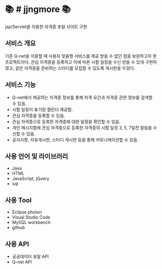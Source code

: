 :books: # jjngmore :books:
==========================
jsp/Servlet을 이용한 자격증 포털 사이트 구현

## 서비스 개요
기존 Q-net을 이용할 때 사용자 맞춤형 서비스를 제공 받을 수 없던 점을 보완하고자 한 프로젝트이다.
관심 자격증을 등록하고 이에 따른 시험 일정을 수신 받을 수 있게 구현하였고, 같은 자격증을 준비하는 스터디를 모집할 수 있도록 게시판을 두었다. 

## 서비스 기능
* Q-net에서 제공하는 자격증 정보를 통해 자격 요건과 자격증 관련 정보를 검색할 수 있음.
* 시험 일정이 표기된 캘린더 제공함.
* 관심 자격증을 등록할 수 있음.
* 관심 자격증으로 등록한 자격증에 대한 일정을 확인할 수 있음.
* 개인 메시지함에 관심 자격증으로 등록한 자격증의 시험 일정 3, 5, 7일전 알림을 수신할 수 있음.
* 공지사항, 자유게시판, 스터디 게시판 등을 통해 커뮤니케이션할 수 있음.

## 사용 언어 및 라이브러리
* Java
* HTML
* JavaScript, jQuery
* sql

## 사용 Tool
* Eclipse photon
* Visual Studio Code
* MySQL workbench
* github

## 사용 API
* 공공데이터 포탈 API
* Q-net API

